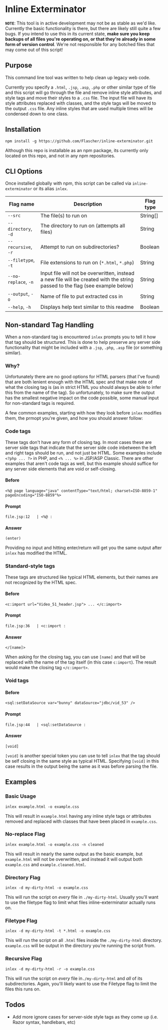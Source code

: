 # Inline Exterminator

**`NOTE`**: This tool is in active development may not be as stable as we'd like.
Currently the basic functionality is there, but there are likely still quite a few bugs.
If you intend to use this in its current state, **make sure you keep backups of all files you're
operating on, or that they're already in some form of version control**. We're not responsible for
any botched files that may come out of this script!

## Purpose

This command line tool was written to help clean up legacy web code.

Currently you specify a `.html`, `.jsp`, `.asp`, `.php` or other similar type of file and this script
will go through the file and remove inline style attributes, and style tags and move their styles
to a `.css` file. The input file will have its style attributes replaced with classes, and the style
tags will be moved to the output `.css` file. Any inline styles that are used multiple times will be
condensed down to one class.

## Installation

`npm install -g https://github.com/Flascher/inline-exterminator.git`

Although this repo is installable as an npm package, its currently only located on this repo, and not
in any npm repositories.

## CLI Options

Once installed globally with npm, this script can be called via `inline-exterminator` or its alias
`inlex`.

| Flag name           | Description                                  | Flag type   |
|---------------------|----------------------------------------------|-------------|
| `--src`             | The file(s) to run on                        | String[]    |
| `--directory`, `-d` | The directory to run on (attempts all files) | String      |
| `--recursive`, `-r` | Attempt to run on subdirectories?            | Boolean     |
| `--filetype`, `-t`  | File extensions to run on (`*.html`, `*.php`)| String      |
| `--no-replace`, `-n`| Input file will not be overwritten, instead a new file will be created with the string passed to the flag (see example below) | String |
| `--output`, `-o`    | Name of file to put extracted css in         | String      |
| `--help`, `-h`      | Displays help text similar to this readme    | Boolean     |

## Non-standard Tag Handling

When a non-standard tag is encountered `inlex` prompts you to tell it how that tag should be structured.
This is done to help preserve any server side functionality that might be included with a `.jsp`,
`.php`, `.asp` file (or something similar).

### Why?

Unfortunately there are no good options for HTML parsers (that I've found) that are both lenient
enough with the HTML spec and that make note of what the closing tag is (as in strict HTML you should
always be able to infer this from the name of the tag). So unfortunately, to make sure the output 
has the smallest negative impact on the code possible, some manual input for non-standard tags is
required.

A few common examples, starting with how they look before `inlex` modifies them, the prmopt you're given,
and how you should answer follow:

### Code tags

These tags don't have any form of closing tag. In most cases these are server side tags that indicate
that the server side code inbetween the left and right tags should be run, and not just be HTML. Some
examples include `<?php ... ?>` in PHP, and `<% ... %>` in JSP/ASP Classic. There are other examples
that aren't code tags as well, but this example should suffice for any server side elements that are
void or self-closing.

#### Before

`<%@ page language="java" contentType="text/html; charset=ISO-8859-1" pageEncoding="ISO-8859"%>`

#### Prompt

`file.jsp:12   | <%@ : `

#### Answer

`(enter)`

Providing no input and hitting enter/return will get you the same output after `inlex` has modified
the HTML.

### Standard-style tags

These tags are structured like typical HTML elements, but their names are not recognized by the HTML
spec.

#### Before

`<c:import url="Video_51_header.jsp"> ... </c:import>`

#### Prompt

`file.jsp:36   | <c:import : `

#### Answer

`</[name]>`

When asking for the closing tag, you can use `[name]` and that will be replaced with the name of the
tag itself (in this case `c:import`). The result would make the closing tag `</c:import>`.

### Void tags

#### Before

`<sql:setDataSource var="bunny" dataSource="jdbc/vid_53" />`

#### Prompt

`file.jsp:44   | <sql:setDataSource : `

#### Answer

`[void]`

`[void]` is another special token you can use to tell `inlex` that the tag should be self closing
in the same style as typical HTML. Specifying `[void]` in this case results in the output being
the same as it was before parsing the file.

## Examples

### Basic Usage

`inlex example.html -o example.css`

This will result in `example.html` having any inline style tags or attributes removed and replaced
with classes that have been placed in `example.css`.

### No-replace Flag

`inlex example.html -o example.css -n cleaned`

This will result in nearly the same output as the basic example, but `example.html` will not be
overwritten, and instead it will output both `example.css` and `example.cleaned.html`.

### Directory Flag

`inlex -d my-dirty-html -o example.css`

This will run the script on *every* file in `./my-dirty-html`. Usually you'll want to use the filetype
flag to limit what files inline-exterminator actually runs on.

### Filetype Flag

`inlex -d my-dirty-html -t *.html -o example.css`

This will run the script on all `.html` files inside the `./my-dirty-html` directory. `example.css`
will be output in the directory you're running the script from.

### Recursive Flag

`inlex -d my-dirty-html -r -o example.css`

This will run the script on *every* file in`./my-dirty-html` and *all* of its subdirectories. Again,
you'll likely want to use the Filetype flag to limit the files this runs on.

## Todos

* Add more ignore cases for server-side style tags as they come up (i.e. Razor syntax, handlebars, etc)